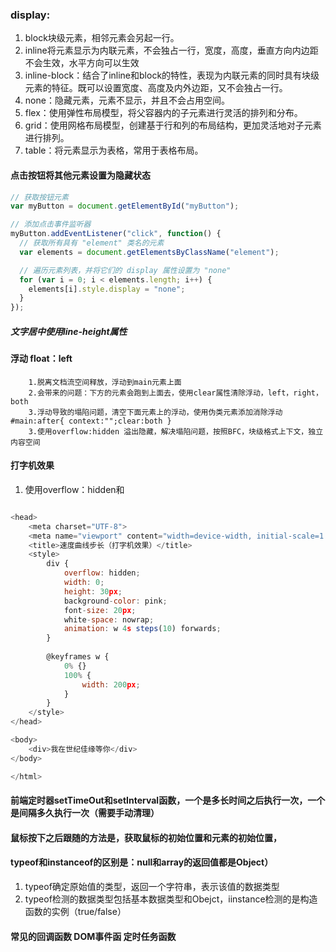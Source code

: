 ### display:
1. block块级元素，相邻元素会另起一行。
2. inline将元素显示为内联元素，不会独占一行，宽度，高度，垂直方向内边距不会生效，水平方向可以生效
3. inline-block：结合了inline和block的特性，表现为内联元素的同时具有块级元素的特征。既可以设置宽度、高度及内外边距，又不会独占一行。
4. none：隐藏元素，元素不显示，并且不会占用空间。
5. flex：使用弹性布局模型，将父容器内的子元素进行灵活的排列和分布。
6. grid：使用网格布局模型，创建基于行和列的布局结构，更加灵活地对子元素进行排列。
7. table：将元素显示为表格，常用于表格布局。

#### 点击按钮将其他元素设置为隐藏状态
```js
// 获取按钮元素
var myButton = document.getElementById("myButton");

// 添加点击事件监听器
myButton.addEventListener("click", function() {
  // 获取所有具有 "element" 类名的元素
  var elements = document.getElementsByClassName("element");

  // 遍历元素列表，并将它们的 display 属性设置为 "none"
  for (var i = 0; i < elements.length; i++) {
    elements[i].style.display = "none";
  }
});
```

##### 文字居中使用line-height属性

#### 浮动 float：left
        1.脱离文档流空间释放，浮动到main元素上面
        2.会带来的问题：下方的元素会跑到上面去，使用clear属性清除浮动，left，right，both
        3.浮动导致的塌陷问题，清空下面元素上的浮动，使用伪类元素添加消除浮动#main:after{ context:"";clear:both }
        3.使用overflow:hidden 溢出隐藏，解决塌陷问题，按照BFC，块级格式上下文，独立内容空间
####  打字机效果
1. 使用overflow：hidden和
```js

<head>
    <meta charset="UTF-8">
    <meta name="viewport" content="width=device-width, initial-scale=1.0">
    <title>速度曲线步长（打字机效果）</title>
    <style>
        div {
            overflow: hidden;
            width: 0;
            height: 30px;
            background-color: pink;
            font-size: 20px;
            white-space: nowrap;
            animation: w 4s steps(10) forwards;
        }
        
        @keyframes w {
            0% {}
            100% {
                width: 200px;
            }
        }
    </style>
</head>

<body>
    <div>我在世纪佳缘等你</div>
</body>

</html>
```
#### 前端定时器setTimeOut和setInterval函数，一个是多长时间之后执行一次，一个是间隔多久执行一次（需要手动清理）
#### 鼠标按下之后跟随的方法是，获取鼠标的初始位置和元素的初始位置，
#### typeof和instanceof的区别是：null和array的返回值都是Object）
1. typeof确定原始值的类型，返回一个字符串，表示该值的数据类型
2. typeof检测的数据类型包括基本数据类型和Obejct，iinstance检测的是构造函数的实例（true/false）

#### 常见的回调函数 DOM事件函  定时任务函数  
#### 

